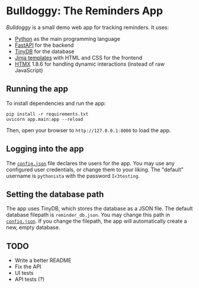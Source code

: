 # Bulldoggy: The Reminders App

*Bulldoggy* is a small demo web app for tracking reminders.
It uses:

* [Python](https://www.python.org/) as the main programming language
* [FastAPI](https://fastapi.tiangolo.com/) for the backend
* [TinyDB](https://tinydb.readthedocs.io/en/latest/index.html) for the database
* [Jinja templates](https://jinja.palletsprojects.com/en/3.1.x/) with HTML and CSS for the frontend
* [HTMX](https://htmx.org/) 1.8.6 for handling dynamic interactions (instead of raw JavaScript)


## Running the app

To install dependencies and run the app:

```
pip install -r requirements.txt
uvicorn app.main:app --reload
```

Then, open your browser to `http://127.0.0.1:8000` to load the app.


## Logging into the app

The [`config.json`](config.json) file declares the users for the app.
You may use any configured user credentials, or change them to your liking.
The "default" username is `pythonista` with the password `I<3testing`.


## Setting the database path

The app uses TinyDB, which stores the database as a JSON file.
The default database filepath is `reminder_db.json`.
You may change this path in [`config.json`](config.json).
If you change the filepath, the app will automatically create a new, empty database.


## TODO

* Write a better README
* Fix the API
* UI tests
* API tests (?)
